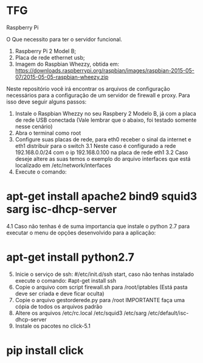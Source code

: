 # TFG
Raspberry Pi

O Que necessito para ter o servidor funcional.
1. Raspberry Pi 2 Model B;
2. Placa de rede ethernet usb;
3. Imagem do Raspbian Whezzy, obtida em:
https://downloads.raspberrypi.org/raspbian/images/raspbian-2015-05-07/2015-05-05-raspbian-wheezy.zip

Neste repositório você irá encontrar os arquivos de configuração necessários para a configuração de um servidor de firewall e proxy.
Para isso deve seguir alguns passos:

1. Instale o Raspbian Whezzy no seu Raspbery 2 Modelo B, já com a placa de rede USB conectada (Vale lembrar que o abaixo, foi testado somente nesse cenário)
2. Abra o terminal como root
3. Configure suas placas de rede, para eth0 receber o sinal da internet e eth1 distribuir para o switch
3.1 Neste caso é configurado a rede 192.168.0.0/24 com o ip 192.168.0.100 na placa de rede eth1
3.2 Caso deseje altere as suas temos o exemplo do arquivo interfaces que está localizado em /etc/network/interfaces
4. Execute o comando:
# apt-get install apache2 bind9 squid3 sarg isc-dhcp-server
4.1 Caso não tenhas é de suma importancia que instale o python 2.7 para executar o menu de opções desenvolvido para a aplicação:
# apt-get install python2.7
5. Inicie o serviço de ssh:
#/etc/init.d/ssh start, caso não tenhas instalado execute o comando: 
#apt-get install ssh
6. Copie o arquivo com script firewall.sh para /root/iptables (Está pasta deve ser criada e deve ficar oculta)
7. Copie o arquivo gestorderede.py para /root
IMPORTANTE faça uma cópia de todos os arquivos padrão
8. Altere os arquivos /etc/rc.local /etc/squid3 /etc/sarg /etc/default/isc-dhcp-server
9. Instale os pacotes no click-5.1
# pip install click
